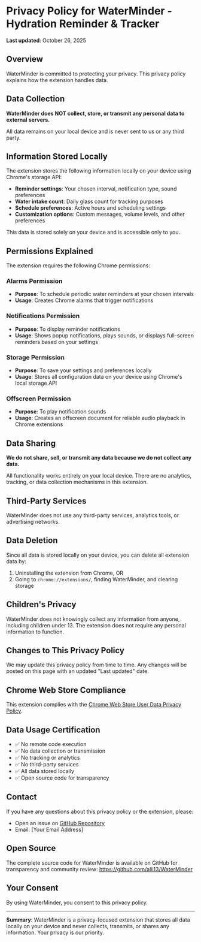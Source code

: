 # Privacy Policy for WaterMinder - Hydration Reminder & Tracker

**Last updated**: October 26, 2025

## Overview

WaterMinder is committed to protecting your privacy. This privacy policy explains how the extension handles data.

## Data Collection

**WaterMinder does NOT collect, store, or transmit any personal data to external servers.**

All data remains on your local device and is never sent to us or any third party.

## Information Stored Locally

The extension stores the following information locally on your device using Chrome's storage API:

- **Reminder settings**: Your chosen interval, notification type, sound preferences
- **Water intake count**: Daily glass count for tracking purposes
- **Schedule preferences**: Active hours and scheduling settings
- **Customization options**: Custom messages, volume levels, and other preferences

This data is stored solely on your device and is accessible only to you.

## Permissions Explained

The extension requires the following Chrome permissions:

### Alarms Permission
- **Purpose**: To schedule periodic water reminders at your chosen intervals
- **Usage**: Creates Chrome alarms that trigger notifications

### Notifications Permission
- **Purpose**: To display reminder notifications
- **Usage**: Shows popup notifications, plays sounds, or displays full-screen reminders based on your settings

### Storage Permission
- **Purpose**: To save your settings and preferences locally
- **Usage**: Stores all configuration data on your device using Chrome's local storage API

### Offscreen Permission
- **Purpose**: To play notification sounds
- **Usage**: Creates an offscreen document for reliable audio playback in Chrome extensions

## Data Sharing

**We do not share, sell, or transmit any data because we do not collect any data.**

All functionality works entirely on your local device. There are no analytics, tracking, or data collection mechanisms in this extension.

## Third-Party Services

WaterMinder does not use any third-party services, analytics tools, or advertising networks.

## Data Deletion

Since all data is stored locally on your device, you can delete all extension data by:

1. Uninstalling the extension from Chrome, OR
2. Going to `chrome://extensions/`, finding WaterMinder, and clearing storage

## Children's Privacy

WaterMinder does not knowingly collect any information from anyone, including children under 13. The extension does not require any personal information to function.

## Changes to This Privacy Policy

We may update this privacy policy from time to time. Any changes will be posted on this page with an updated "Last updated" date.

## Chrome Web Store Compliance

This extension complies with the [Chrome Web Store User Data Privacy Policy](https://developer.chrome.com/docs/webstore/program-policies/).

## Data Usage Certification

- ✅ No remote code execution
- ✅ No data collection or transmission
- ✅ No tracking or analytics
- ✅ No third-party services
- ✅ All data stored locally
- ✅ Open source code for transparency

## Contact

If you have any questions about this privacy policy or the extension, please:

- Open an issue on [GitHub Repository](https://github.com/alii13/WaterMinder)
- Email: [Your Email Address]

## Open Source

The complete source code for WaterMinder is available on GitHub for transparency and community review:
https://github.com/alii13/WaterMinder

## Your Consent

By using WaterMinder, you consent to this privacy policy.

---

**Summary**: WaterMinder is a privacy-focused extension that stores all data locally on your device and never collects, transmits, or shares any information. Your privacy is our priority.

